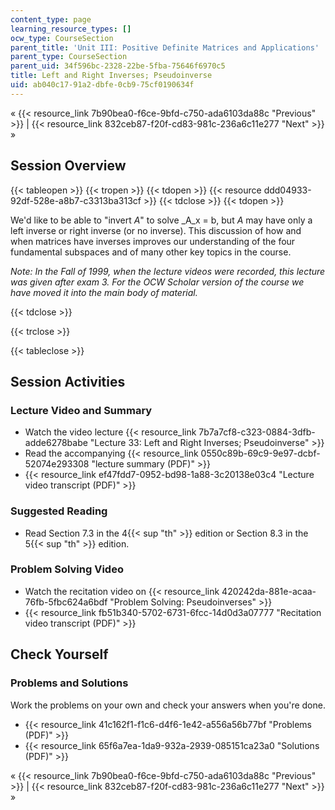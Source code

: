 ```yaml
---
content_type: page
learning_resource_types: []
ocw_type: CourseSection
parent_title: 'Unit III: Positive Definite Matrices and Applications'
parent_type: CourseSection
parent_uid: 34f596bc-2328-22be-5fba-75646f6970c5
title: Left and Right Inverses; Pseudoinverse
uid: ab040c17-91a2-dbfe-0cb9-75cf0190634f
---
```


« {{< resource_link 7b90bea0-f6ce-9bfd-c750-ada6103da88c "Previous" >}} | {{< resource_link 832ceb87-f20f-cd83-981c-236a6c11e277 "Next" >}} »

Session Overview
----------------

{{< tableopen >}}
{{< tropen >}}
{{< tdopen >}}
{{< resource ddd04933-92df-528e-a8b7-c3313ba313cf >}}
{{< tdclose >}}
{{< tdopen >}}


We'd like to be able to "invert _A_" to solve _A_x = b, but _A_ may have only a left inverse or right inverse (or no inverse). This discussion of how and when matrices have inverses improves our understanding of the four fundamental subspaces and of many other key topics in the course.

_Note: In the Fall of 1999, when the lecture videos were recorded, this lecture was given after exam 3. For the OCW Scholar version of the course we have moved it into the main body of material._


{{< tdclose >}}

{{< trclose >}}

{{< tableclose >}}

Session Activities
------------------

### Lecture Video and Summary

*   Watch the video lecture {{< resource_link 7b7a7cf8-c323-0884-3dfb-adde6278babe "Lecture 33: Left and Right Inverses; Pseudoinverse" >}}
*   Read the accompanying {{< resource_link 0550c89b-69c9-9e97-dcbf-52074e293308 "lecture summary (PDF)" >}}
*   {{< resource_link ef47fdd7-0952-bd98-1a88-3c20138e03c4 "Lecture video transcript (PDF)" >}}

### Suggested Reading

*   Read Section 7.3 in the 4{{< sup "th" >}} edition or Section 8.3 in the 5{{< sup "th" >}} edition.

### Problem Solving Video

*   Watch the recitation video on {{< resource_link 420242da-881e-acaa-76fb-5fbc624a6bdf "Problem Solving: Pseudoinverses" >}}
*   {{< resource_link fb51b340-5702-6731-6fcc-14d0d3a07777 "Recitation video transcript (PDF)" >}}

Check Yourself
--------------

### Problems and Solutions

Work the problems on your own and check your answers when you're done.

*   {{< resource_link 41c162f1-f1c6-d4f6-1e42-a556a56b77bf "Problems (PDF)" >}}
*   {{< resource_link 65f6a7ea-1da9-932a-2939-085151ca23a0 "Solutions (PDF)" >}}

« {{< resource_link 7b90bea0-f6ce-9bfd-c750-ada6103da88c "Previous" >}} | {{< resource_link 832ceb87-f20f-cd83-981c-236a6c11e277 "Next" >}} »